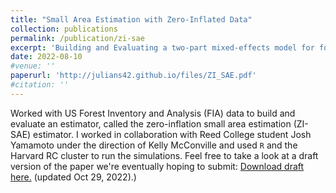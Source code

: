 ```yaml
---
title: "Small Area Estimation with Zero-Inflated Data"
collection: publications
permalink: /publication/zi-sae
excerpt: 'Building and Evaluating a two-part mixed-effects model for forestry data in a zero-inflated setting.'
date: 2022-08-10
#venue: ''
paperurl: 'http://julians42.github.io/files/ZI_SAE.pdf'
#citation: ''
---
```

Worked with US Forest Inventory and Analysis (FIA) data to build and evaluate an estimator, called the zero-inflation small area estimation (ZI-SAE) estimator. I worked in collaboration with Reed College student Josh Yamamoto under the direction of Kelly McConville and used `R` and the Harvard RC cluster to run the simulations. Feel free to take a look at a draft version of the paper we're eventually hoping to submit: [Download draft here.](http://julians42.github.io/files/ZI_SAE.pdf) (updated Oct 29, 2022).)

<!-- Recommended citation: Your Name, You. (2015). "Paper Title Number 3." <i>Journal 1</i>. 1(3). -->